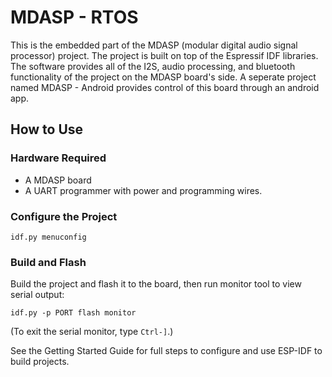 
# MDASP - RTOS

This is the embedded part of the MDASP (modular digital audio signal processor) project. The project is built on top of the Espressif IDF libraries. The software provides all of the I2S, audio processing, and bluetooth functionality of the project on the MDASP board's side. A seperate project named MDASP - Android provides control of this board through an android app.

## How to Use

### Hardware Required

* A MDASP board
* A UART programmer with power and programming wires.

### Configure the Project

```
idf.py menuconfig
```

### Build and Flash

Build the project and flash it to the board, then run monitor tool to view serial output:

```
idf.py -p PORT flash monitor
```

(To exit the serial monitor, type ``Ctrl-]``.)

See the Getting Started Guide for full steps to configure and use ESP-IDF to build projects.
